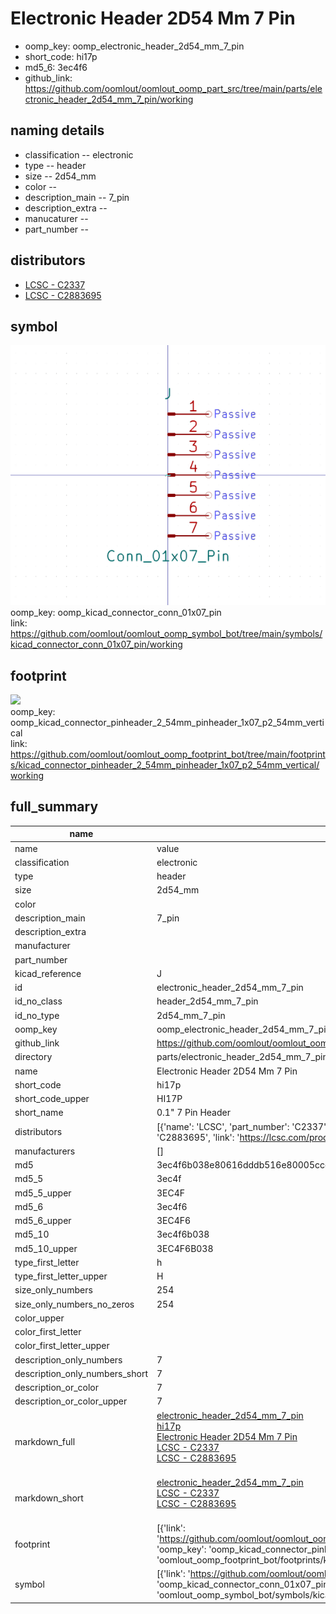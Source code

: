 # Electronic Header 2D54 Mm 7 Pin

  
* oomp_key: oomp_electronic_header_2d54_mm_7_pin 
* short_code: hi17p
* md5_6: 3ec4f6  
* github_link: https://github.com/oomlout/oomlout_oomp_part_src/tree/main/parts/electronic_header_2d54_mm_7_pin/working  
## naming details
* classification -- electronic
* type -- header
* size -- 2d54_mm
* color -- 
* description_main -- 7_pin
* description_extra -- 
* manucaturer -- 
* part_number -- 

## distributors
* [LCSC - C2337](https://lcsc.com/product-detail/C2337.html)   
* [LCSC - C2883695](https://lcsc.com/product-detail/C2883695.html)   


## symbol

![](symbol/0/working/working_600.png)  
oomp_key: oomp_kicad_connector_conn_01x07_pin  
link: https://github.com/oomlout/oomlout_oomp_symbol_bot/tree/main/symbols/kicad_connector_conn_01x07_pin/working  

## footprint

![](footprint/0/working/working_600.png)  
oomp_key: oomp_kicad_connector_pinheader_2_54mm_pinheader_1x07_p2_54mm_vertical  
link: https://github.com/oomlout/oomlout_oomp_footprint_bot/tree/main/footprints/kicad_connector_pinheader_2_54mm_pinheader_1x07_p2_54mm_vertical/working  

## full_summary
| name | value | 
| --- | --- | 
| name | value | 
| classification | electronic | 
| type | header | 
| size | 2d54_mm | 
| color |  | 
| description_main | 7_pin | 
| description_extra |  | 
| manufacturer |  | 
| part_number |  | 
| kicad_reference | J | 
| id | electronic_header_2d54_mm_7_pin | 
| id_no_class | header_2d54_mm_7_pin | 
| id_no_type | 2d54_mm_7_pin | 
| oomp_key | oomp_electronic_header_2d54_mm_7_pin | 
| github_link | https://github.com/oomlout/oomlout_oomp_part_src/tree/main/parts/electronic_header_2d54_mm_7_pin/working | 
| directory | parts/electronic_header_2d54_mm_7_pin | 
| name | Electronic Header 2D54 Mm 7 Pin | 
| short_code | hi17p | 
| short_code_upper | HI17P | 
| short_name | 0.1" 7 Pin Header | 
| distributors | [{'name': 'LCSC', 'part_number': 'C2337', 'link': 'https://lcsc.com/product-detail/C2337.html', 'id': 'distributor_lcsc'}, {'name': 'LCSC', 'part_number': 'C2883695', 'link': 'https://lcsc.com/product-detail/C2883695.html', 'id': 'distributor_lcsc'}] | 
| manufacturers | [] | 
| md5 | 3ec4f6b038e80616dddb516e80005ccc | 
| md5_5 | 3ec4f | 
| md5_5_upper | 3EC4F | 
| md5_6 | 3ec4f6 | 
| md5_6_upper | 3EC4F6 | 
| md5_10 | 3ec4f6b038 | 
| md5_10_upper | 3EC4F6B038 | 
| type_first_letter | h | 
| type_first_letter_upper | H | 
| size_only_numbers | 254 | 
| size_only_numbers_no_zeros | 254 | 
| color_upper |  | 
| color_first_letter |  | 
| color_first_letter_upper |  | 
| description_only_numbers | 7 | 
| description_only_numbers_short | 7 | 
| description_or_color | 7 | 
| description_or_color_upper | 7 | 
| markdown_full | [electronic_header_2d54_mm_7_pin](https://github.com/oomlout/oomlout_oomp_part_src/tree/main/parts/electronic_header_2d54_mm_7_pin/working)<br>[hi17p](https://github.com/oomlout/oomlout_oomp_part_src/tree/main/parts/electronic_header_2d54_mm_7_pin/working)<br>[Electronic Header 2D54 Mm 7 Pin](https://github.com/oomlout/oomlout_oomp_part_src/tree/main/parts/electronic_header_2d54_mm_7_pin/working)<br>[LCSC - C2337<br>](https://lcsc.com/product-detail/C2337.html)[LCSC - C2883695<br>](https://lcsc.com/product-detail/C2883695.html)<br> | 
| markdown_short | [electronic_header_2d54_mm_7_pin](https://github.com/oomlout/oomlout_oomp_part_src/tree/main/parts/electronic_header_2d54_mm_7_pin/working)<br>[LCSC - C2337<br>](https://lcsc.com/product-detail/C2337.html)[LCSC - C2883695<br>](https://lcsc.com/product-detail/C2883695.html)<br> | 
| footprint | [{'link': 'https://github.com/oomlout/oomlout_oomp_footprint_bot/tree/main/foootprntss/kicad_connector_pinheader_2_54mm_pinheader_1x07_p2_54mm_vertical', 'oomp_key': 'oomp_kicad_connector_pinheader_2_54mm_pinheader_1x07_p2_54mm_vertical', 'directory': 'oomlout_oomp_footprint_bot/footprints/kicad_connector_pinheader_2_54mm_pinheader_1x07_p2_54mm_vertical//working/working.kicad_mod'}] | 
| symbol | [{'link': 'https://github.com/oomlout/oomlout_oomp_symbol_bot/tree/main/symbols/kicad_connector_conn_01x07_pin', 'oomp_key': 'oomp_kicad_connector_conn_01x07_pin', 'directory': 'oomlout_oomp_symbol_bot/symbols/kicad_connector_conn_01x07_pin//working/working.kicad_sym'}] | 
